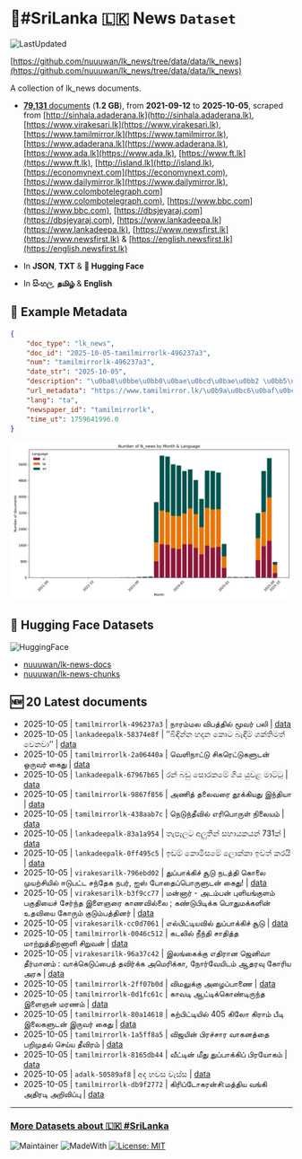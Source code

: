 # 📄#SriLanka 🇱🇰 News `Dataset`

![LastUpdated](https://img.shields.io/badge/last_updated-2025--10--05_11:02:44-green)

[https://github.com/nuuuwan/lk_news/tree/data/data/lk_news](https://github.com/nuuuwan/lk_news/tree/data/data/lk_news)

A collection of lk_news documents.

- [**79,131** documents](https://github.com/nuuuwan/lk_news/tree/data/data/lk_news) (**1.2 GB**), from **2021-09-12** to **2025-10-05**, scraped from [http://sinhala.adaderana.lk](http://sinhala.adaderana.lk), [https://www.virakesari.lk](https://www.virakesari.lk), [https://www.tamilmirror.lk](https://www.tamilmirror.lk), [https://www.adaderana.lk](https://www.adaderana.lk), [https://www.ada.lk](https://www.ada.lk), [https://www.ft.lk](https://www.ft.lk), [http://island.lk](http://island.lk), [https://economynext.com](https://economynext.com), [https://www.dailymirror.lk](https://www.dailymirror.lk), [https://www.colombotelegraph.com](https://www.colombotelegraph.com), [https://www.bbc.com](https://www.bbc.com), [https://dbsjeyaraj.com](https://dbsjeyaraj.com), [https://www.lankadeepa.lk](https://www.lankadeepa.lk), [https://www.newsfirst.lk](https://www.newsfirst.lk) & [https://english.newsfirst.lk](https://english.newsfirst.lk)

- In **JSON**, **TXT** & **🤗 Hugging Face**

- In **සිංහල**, **தமிழ்** & **English**

## 📝 Example Metadata

```json
{
    "doc_type": "lk_news",
    "doc_id": "2025-10-05-tamilmirrorlk-496237a3",
    "num": "tamilmirrorlk-496237a3",
    "date_str": "2025-10-05",
    "description": "\u0ba8\u0bbe\u0bb0\u0bae\u0bcd\u0bae\u0bb2 \u0bb5\u0bbf\u0baa\u0ba4\u0bcd\u0ba4\u0bbf\u0bb2\u0bcd \u0bae\u0bc2\u0bb5\u0bb0\u0bcd \u0baa\u0bb2\u0bbf",
    "url_metadata": "https://www.tamilmirror.lk/\u0b9a\u0bc6\u0baf\u0bcd\u0ba4\u0bbf\u0b95\u0bb3\u0bcd/\u0ba8\u0bbe\u0bb0\u0bae\u0bcd\u0bae\u0bb2-\u0bb5\u0bbf\u0baa\u0ba4\u0bcd\u0ba4\u0bbf\u0bb2\u0bcd-\u0bae\u0bc2\u0bb5\u0bb0\u0bcd-\u0baa\u0bb2\u0bbf/175-365746",
    "lang": "ta",
    "newspaper_id": "tamilmirrorlk",
    "time_ut": 1759641996.0
}
```

![Chart](https://raw.githubusercontent.com/nuuuwan/lk_news/refs/heads/data/data/lk_news/docs_by_month_and_lang.png)

## 🤗 Hugging Face Datasets

![HuggingFace](https://img.shields.io/badge/-HuggingFace-FDEE21?style=for-the-badge&logo=HuggingFace)

- [nuuuwan/lk-news-docs](https://huggingface.co/datasets/nuuuwan/lk-news-docs)
- [nuuuwan/lk-news-chunks](https://huggingface.co/datasets/nuuuwan/lk-news-chunks)

## 🆕 20 Latest documents

- 2025-10-05 | `tamilmirrorlk-496237a3` | நாரம்மல விபத்தில் மூவர் பலி | [data](https://github.com/nuuuwan/lk_news/tree/data/data/lk_news/2020s/2025/2025-10-05-tamilmirrorlk-496237a3)
- 2025-10-05 | `lankadeepalk-58374e8f` | ’’බිඳින්න හදන කොට බැඳීම් ශක්තිමත් වෙනවා’’ | [data](https://github.com/nuuuwan/lk_news/tree/data/data/lk_news/2020s/2025/2025-10-05-lankadeepalk-58374e8f)
- 2025-10-05 | `tamilmirrorlk-2a06440a` | வெளிநாட்டு சிகரெட்டுகளுடன் ஒருவர் கைது | [data](https://github.com/nuuuwan/lk_news/tree/data/data/lk_news/2020s/2025/2025-10-05-tamilmirrorlk-2a06440a)
- 2025-10-05 | `lankadeepalk-67967b65` | රන් බඩු සොරකමේ ගිය යුවළ මාට්ටු | [data](https://github.com/nuuuwan/lk_news/tree/data/data/lk_news/2020s/2025/2025-10-05-lankadeepalk-67967b65)
- 2025-10-05 | `tamilmirrorlk-9867f856` | அணித் தலைவரை தூக்கியது இந்தியா | [data](https://github.com/nuuuwan/lk_news/tree/data/data/lk_news/2020s/2025/2025-10-05-tamilmirrorlk-9867f856)
- 2025-10-05 | `tamilmirrorlk-438aab7c` | நெடுந்தீவில் எரிபொருள் நிலையம் | [data](https://github.com/nuuuwan/lk_news/tree/data/data/lk_news/2020s/2025/2025-10-05-tamilmirrorlk-438aab7c)
- 2025-10-05 | `lankadeepalk-83a1a954` | තැපෑලට අලුතින් සහායකයන් 731ක් | [data](https://github.com/nuuuwan/lk_news/tree/data/data/lk_news/2020s/2025/2025-10-05-lankadeepalk-83a1a954)
- 2025-10-05 | `lankadeepalk-0ff495c5` | ඉඩම් කොමිසමේ ලොක්කා ඉවත් කරයි | [data](https://github.com/nuuuwan/lk_news/tree/data/data/lk_news/2020s/2025/2025-10-05-lankadeepalk-0ff495c5)
- 2025-10-05 | `virakesarilk-796ebd02` | துப்பாக்கிச் சூடு நடத்தி கொலை முயற்சியில் ஈடுபட்ட சந்தேக நபர், ஐஸ் போதைப்பொருளுடன் கைது! | [data](https://github.com/nuuuwan/lk_news/tree/data/data/lk_news/2020s/2025/2025-10-05-virakesarilk-796ebd02)
- 2025-10-05 | `virakesarilk-b3f9cc77` | மன்னார் - அடம்பன் புளியங்குளம் பகுதியைச் சேர்ந்த இளைஞரை காணவில்லை ; கண்டுபிடிக்க பொதுமக்களின் உதவியை கோரும் குடும்பத்தினர் | [data](https://github.com/nuuuwan/lk_news/tree/data/data/lk_news/2020s/2025/2025-10-05-virakesarilk-b3f9cc77)
- 2025-10-05 | `virakesarilk-cc0d7061` | எல்பிட்டியவில் துப்பாக்கிச் சூடு | [data](https://github.com/nuuuwan/lk_news/tree/data/data/lk_news/2020s/2025/2025-10-05-virakesarilk-cc0d7061)
- 2025-10-05 | `tamilmirrorlk-0046c512` | கடலில் நீந்தி சாதித்த மாற்றுத்திறனாளி சிறுவன் | [data](https://github.com/nuuuwan/lk_news/tree/data/data/lk_news/2020s/2025/2025-10-05-tamilmirrorlk-0046c512)
- 2025-10-05 | `virakesarilk-96a37c42` | இலங்கைக்கு எதிரான ஜெனிவா தீர்மானம் : வாக்கெடுப்பைத் தவிர்க்க அமெரிக்கா, நோர்வேயிடம் ஆதரவு கோரிய அரசு | [data](https://github.com/nuuuwan/lk_news/tree/data/data/lk_news/2020s/2025/2025-10-05-virakesarilk-96a37c42)
- 2025-10-05 | `tamilmirrorlk-2ff07b0d` | விமலுக்கு அழைப்பாணை | [data](https://github.com/nuuuwan/lk_news/tree/data/data/lk_news/2020s/2025/2025-10-05-tamilmirrorlk-2ff07b0d)
- 2025-10-05 | `tamilmirrorlk-0d1fc61c` | காவடி ஆட்டிக்கொண்டிருந்த இளைஞன் மரணம் | [data](https://github.com/nuuuwan/lk_news/tree/data/data/lk_news/2020s/2025/2025-10-05-tamilmirrorlk-0d1fc61c)
- 2025-10-05 | `tamilmirrorlk-80a14618` | கற்பிட்டியில் 405 கிலோ கிராம் பீடி இலைகளுடன் இருவர் கைது | [data](https://github.com/nuuuwan/lk_news/tree/data/data/lk_news/2020s/2025/2025-10-05-tamilmirrorlk-80a14618)
- 2025-10-05 | `tamilmirrorlk-1a5ff8a5` | விஜயின் பிரச்சார வாகனத்தை பறிமுதல் செய்ய தீவிரம் | [data](https://github.com/nuuuwan/lk_news/tree/data/data/lk_news/2020s/2025/2025-10-05-tamilmirrorlk-1a5ff8a5)
- 2025-10-05 | `tamilmirrorlk-8165db44` | வீட்டின் மீது துப்பாக்கிப் பிரயோகம் | [data](https://github.com/nuuuwan/lk_news/tree/data/data/lk_news/2020s/2025/2025-10-05-tamilmirrorlk-8165db44)
- 2025-10-05 | `adalk-50589af8` | අද හවස වැස්ස | [data](https://github.com/nuuuwan/lk_news/tree/data/data/lk_news/2020s/2025/2025-10-05-adalk-50589af8)
- 2025-10-05 | `tamilmirrorlk-db9f2772` | கிரிப்டோகரன்சி:மத்திய வங்கி அதிரடி அறிவிப்பு | [data](https://github.com/nuuuwan/lk_news/tree/data/data/lk_news/2020s/2025/2025-10-05-tamilmirrorlk-db9f2772)

---

### [More Datasets about 🇱🇰 #SriLanka](https://github.com/nuuuwan/lk_datasets)

![Maintainer](https://img.shields.io/badge/maintainer-nuuuwan-red)
![MadeWith](https://img.shields.io/badge/made_with-python-blue)
[![License: MIT](https://img.shields.io/badge/License-MIT-yellow.svg)](https://opensource.org/licenses/MIT)
